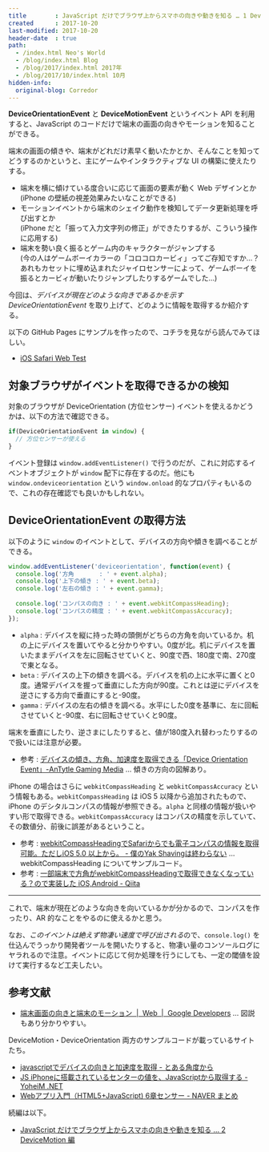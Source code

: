 ```yaml
---
title        : JavaScript だけでブラウザ上からスマホの向きや動きを知る … 1 DeviceOrientation 編
created      : 2017-10-20
last-modified: 2017-10-20
header-date  : true
path:
  - /index.html Neo's World
  - /blog/index.html Blog
  - /blog/2017/index.html 2017年
  - /blog/2017/10/index.html 10月
hidden-info:
  original-blog: Corredor
---
```


**DeviceOrientationEvent** と **DeviceMotionEvent** というイベント API を利用すると、JavaScript のコードだけで端末の画面の向きやモーションを知ることができる。

端末の画面の傾きや、端末がどれだけ素早く動いたかとか、そんなことを知ってどうするのかというと、主にゲームやインタラクティブな UI の構築に使えたりする。

- 端末を横に傾けている度合いに応じて画面の要素が動く Web デザインとか  
  (iPhone の壁紙の視差効果みたいなことができる)
- モーションイベントから端末のシェイク動作を検知してデータ更新処理を呼び出すとか  
  (iPhone だと「振って入力文字列の修正」ができたりするが、こういう操作に応用する)
- 端末を勢い良く振るとゲーム内のキャラクターがジャンプする  
  (今の人はゲームボーイカラーの「コロコロカービィ」ってご存知ですか…？あれもカセットに埋め込まれたジャイロセンサーによって、ゲームボーイを振るとカービィが動いたりジャンプしたりするゲームでした…)

今回は、*デバイスが現在どのような向きであるかを示す DeviceOrientationEvent* を取り上げて、どのように情報を取得するか紹介する。

以下の GitHub Pages にサンプルを作ったので、コチラを見ながら読んでみてほしい。

- [iOS Safari Web Test](https://neos21.github.io/poc-ios-safari-web/js-api-access-1.html)

## 対象ブラウザがイベントを取得できるかの検知

対象のブラウザが DeviceOrientation (方位センサー) イベントを使えるかどうかは、以下の方法で確認できる。

```javascript
if(DeviceOrientationEvent in window) {
  // 方位センサーが使える
}
```

イベント登録は `window.addEventListener()` で行うのだが、これに対応するイベントオブジェクトが `window` 配下に存在するのだ。他にも `window.ondeviceorientation` という `window.onload` 的なプロパティもいるので、これの存在確認でも良いかもしれない。

## DeviceOrientationEvent の取得方法

以下のように `window` のイベントとして、デバイスの方向や傾きを調べることができる。

```javascript
window.addEventListener('deviceorientation', function(event) {
  console.log('方角       : ' + event.alpha);
  console.log('上下の傾き : ' + event.beta);
  console.log('左右の傾き : ' + event.gamma);
  
  console.log('コンパスの向き : ' + event.webkitCompassHeading);
  console.log('コンパスの精度 : ' + event.webkitCompassAccuracy);
});
```

- `alpha` : デバイスを縦に持った時の頭側がどちらの方角を向いているか。机の上にデバイスを置いてやると分かりやすい。0度が北。机にデバイスを置いたままデバイスを左に回転させていくと、90度で西、180度で南、270度で東となる。
- `beta` : デバイスの上下の傾きを調べる。デバイスを机の上に水平に置くと0度。通常デバイスを握って垂直にした方向が90度。これとは逆にデバイスを逆さにする方向で垂直にすると-90度。
- `gamma` : デバイスの左右の傾きを調べる。水平にした0度を基準に、左に回転させていくと-90度、右に回転させていくと90度。

端末を垂直にしたり、逆さまにしたりすると、値が180度入れ替わったりするので扱いには注意が必要。

- 参考 : [デバイスの傾き、方角、加速度を取得できる「Device Orientation Event」-AnTytle Gaming Media](http://www.antytle.com/js/device-orientation-event) … 傾きの方向の図解あり。

iPhone の場合はさらに `webkitCompassHeading` と `webkitCompassAccuracy` という情報もある。`webkitCompassHeading` は iOS 5 以降から追加されたもので、iPhone のデシタルコンパスの情報が参照できる。`alpha` と同様の情報が扱いやすい形で取得できる。`webkitCompassAccuracy` はコンパスの精度を示していて、その数値分、前後に誤差があるということ。

- 参考 : [webkitCompassHeadingでSafariからでも電子コンパスの情報を取得可能。ただしiOS 5.0 以上から。 - 僕のYak Shavingは終わらない](http://kazuph.hateblo.jp/entry/20120429/1335693938) … webkitCompassHeading についてサンプルコード。
- 参考 : [一部端末で方角がwebkitCompassHeadingで取得できなくなっている？ので実装した iOS,Android - Qiita](http://qiita.com/umi_kappa/items/38499c03792b2aac49ad)

-----

これで、端末が現在どのような向きを向いているかが分かるので、コンパスを作ったり、AR 的なことをやるのに使えるかと思う。

なお、*このイベントは絶えず物凄い速度で呼び出される*ので、`console.log()` を仕込んでうっかり開発者ツールを開いたりすると、物凄い量のコンソールログにヤラれるので注意。イベントに応じて何か処理を行うにしても、一定の閾値を設けて実行するなど工夫したい。

## 参考文献

- [端末画面の向きと端末のモーション  |  Web  |  Google Developers](https://developers.google.com/web/fundamentals/native-hardware/device-orientation/?hl=ja) … 図説もあり分かりやすい。

DeviceMotion・DeviceOrientation 両方のサンプルコードが載っているサイトたち。

- [javascriptでデバイスの向きと加速度を取得 - とある角度から](http://1010real.hateblo.jp/entry/2014/04/21/213118)
- [JS iPhoneに搭載されているセンターの値を、JavaScriptから取得する - YoheiM .NET](http://www.yoheim.net/blog.php?q=20130201)
- [Webアプリ入門（HTML5+JavaScript) 6章センサー - NAVER まとめ](https://matome.naver.jp/odai/2140737862157033401)

続編は以下。

- [JavaScript だけでブラウザ上からスマホの向きや動きを知る … 2 DeviceMotion 編](/blog/2017/10/21-02.html)
